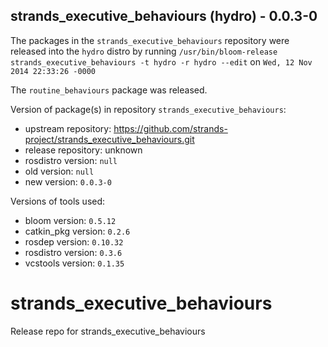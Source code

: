 ## strands_executive_behaviours (hydro) - 0.0.3-0

The packages in the `strands_executive_behaviours` repository were released into the `hydro` distro by running `/usr/bin/bloom-release strands_executive_behaviours -t hydro -r hydro --edit` on `Wed, 12 Nov 2014 22:33:26 -0000`

The `routine_behaviours` package was released.

Version of package(s) in repository `strands_executive_behaviours`:
- upstream repository: https://github.com/strands-project/strands_executive_behaviours.git
- release repository: unknown
- rosdistro version: `null`
- old version: `null`
- new version: `0.0.3-0`

Versions of tools used:
- bloom version: `0.5.12`
- catkin_pkg version: `0.2.6`
- rosdep version: `0.10.32`
- rosdistro version: `0.3.6`
- vcstools version: `0.1.35`


strands_executive_behaviours
============================

Release repo for strands_executive_behaviours
